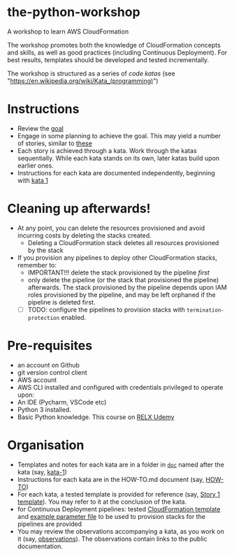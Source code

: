 # the-python-workshop

A workshop to learn AWS CloudFormation

The workshop promotes both the knowledge of CloudFormation concepts and skills, as well as good practices (including Continuous Deployment). For best results, templates should be developed and tested incrementally. 

The workshop is structured as a series of *code katas* (see "https://en.wikipedia.org/wiki/Kata_(programming)")

Instructions
====

- Review the [goal](doc/goal.md) 
- Engage in some planning to achieve the goal. This may yield a number of stories, similar to [these](doc/stories.md)
- Each story is achieved through a kata. Work through the katas sequentially. While each kata stands on its own, later katas build upon earlier ones.
- Instructions for each kata are documented independently, beginning with [kata 1](doc/kata-1/HOW-TO.md) 

Cleaning up afterwards!
====

- At any point, you can delete the resources provisioned and avoid incurring costs by deleting the stacks created.
    - Deleting a CloudFormation stack deletes all resources provisioned by the stack
- If you provision any pipelines to deploy other CloudFormation stacks, remember to:
    - IMPORTANT!!! delete the stack provisioned by the pipeline _first_ 
    - only delete the pipeline (or the stack that provisioned the pipeline) afterwards. The stack provisioned by the pipeline depends upon IAM roles provisioned by the pipeline, and may be left orphaned if the pipeline is deleted first. 
    - [ ] TODO: configure the pipelines to provision stacks with `termination-protection` enabled.

Pre-requisites
====

- an account on Github
- git version control client
- AWS account
- AWS CLI installed and configured with credentials privileged to operate upon:
- An IDE (Pycharm, VSCode etc)
- Python 3 installed.
- Basic Python knowledge. This course on [RELX Udemy](https://relxlearning.udemy.com/course/python-for-absolute-beginners-u/)

Organisation
====

- Templates and notes for each kata are in a folder in [`doc`](doc) named after the kata (say, [kata-1](doc/kata-1))
- Instructions for each kata are in the HOW-TO.md document (say, [HOW-TO](doc/kata-1/HOW-TO.md))
- For each kata, a tested template is provided for reference (say, [Story 1 template](doc/kata-1/story_1-template.yaml)). You may refer to it at the conclusion of the kata. 
- for Continuous Deployment pipelines: tested [CloudFormation template](doc/kata-2/pipeline.yaml) and [example parameter file](doc/kata-2/pipeline-parameters.example.json) to be used to provision stacks for the pipelines are provided
- You may review the observations accompanying a kata, as you work on it (say, [observations](doc/kata-1/observations.md)). The observations contain links to the public documentation.